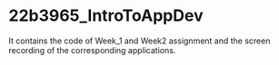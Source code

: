 # 22b3965_IntroToAppDev
It contains the code of Week_1 and Week2 assignment and the screen recording of the corresponding applications.
